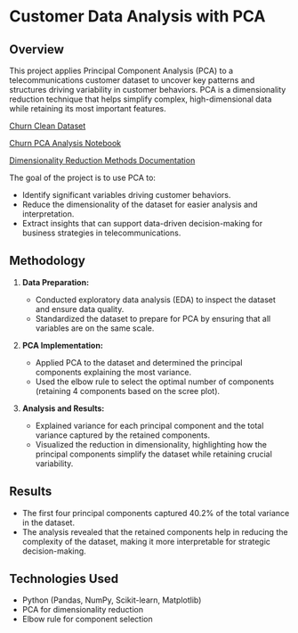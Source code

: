 # Customer Data Analysis with PCA

## Overview
This project applies Principal Component Analysis (PCA) to a telecommunications customer dataset to uncover key patterns and structures driving variability in customer behaviors. PCA is a dimensionality reduction technique that helps simplify complex, high-dimensional data while retaining its most important features.

[Churn Clean Dataset](https://github.com/jcooper2368/JCProjectCode/raw/main/dimensionality-reduction-methods/churn_clean_pres.csv)

[Churn PCA Analysis Notebook](Churn%20PCA%20Analysis%20%283%29.ipynb)

[Dimensionality Reduction Methods Documentation](https://github.com/jcooper2368/JCProjectCode/raw/main/dimensionality-reduction-methods/Dimensionality%20Reduction%20Methods.docx)


The goal of the project is to use PCA to:
- Identify significant variables driving customer behaviors.
- Reduce the dimensionality of the dataset for easier analysis and interpretation.
- Extract insights that can support data-driven decision-making for business strategies in telecommunications.

## Methodology
1. **Data Preparation:**
   - Conducted exploratory data analysis (EDA) to inspect the dataset and ensure data quality.
   - Standardized the dataset to prepare for PCA by ensuring that all variables are on the same scale.

2. **PCA Implementation:**
   - Applied PCA to the dataset and determined the principal components explaining the most variance.
   - Used the elbow rule to select the optimal number of components (retaining 4 components based on the scree plot).

3. **Analysis and Results:**
   - Explained variance for each principal component and the total variance captured by the retained components.
   - Visualized the reduction in dimensionality, highlighting how the principal components simplify the dataset while retaining crucial variability.

## Results
- The first four principal components captured 40.2% of the total variance in the dataset.
- The analysis revealed that the retained components help in reducing the complexity of the dataset, making it more interpretable for strategic decision-making.

## Technologies Used
- Python (Pandas, NumPy, Scikit-learn, Matplotlib)
- PCA for dimensionality reduction
- Elbow rule for component selection
